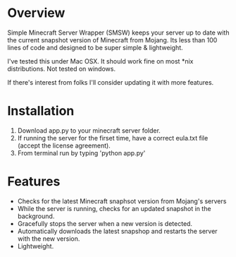 # Overview

Simple Minecraft Server Wrapper (SMSW) keeps your server up to date with the current snapshot version of Minecraft from Mojang.  Its less than 100 lines of code and designed to be super simple & lightweight.

I've tested this under Mac OSX.  It should work fine on most *nix distributions.  Not tested on windows.

If there's interest from folks I'll consider updating it with more features.

# Installation

1. Download app.py to your minecraft server folder.
2. If running the server for the firset time, have a correct eula.txt file (accept the license agreement).
3. From terminal run by typing 'python app.py'

# Features

- Checks for the latest Minecraft snaphsot version from Mojang's servers
- While the server is running, checks for an updated snapshot in the background.
- Gracefully stops the server when a new version is detected.
- Automatically downloads the latest snapshop and restarts the server with the new version.
- Lightweight.  
